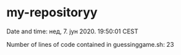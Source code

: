 # my-repositoryy
Date and time:
нед, 7. јун 2020. 19:50:01 CEST

Number of lines of code contained in guessinggame.sh:
23
